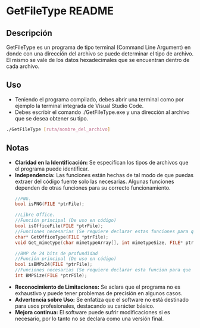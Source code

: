 # GetFileType README
## Descripción
GetFileType es un programa de tipo terminal (Command Line Argument) en donde con una dirección del archivo se puede determinar el tipo de archivo. El mismo se vale de los datos hexadecimales que se encuentran dentro de cada archivo.
## Uso
- Teniendo el programa compilado, debes abrir una terminal como por ejemplo la terminal integrada de Visual Studio Code.
- Debes escribir el comando ./GetFileType.exe y una dirección al archivo que se desea obtener su tipo.
```bash
./GetFileType [ruta/nombre_del_archivo]
```
## Notas
- **Claridad en la Identificación:** Se especifican los tipos de archivos que el programa puede identificar.
- **Independencia:** Las funciones están hechas de tal modo de que puedas extraer del código fuente solo las necesarias. Algunas funciones dependen de otras funciones para su correcto funcionamiento.
  ```c
  //PNG.
  bool isPNG(FILE *ptrFile);
  ```
  ```c
  //Libre Office.
  //Función principal (De uso en código)
  bool isOfficeFile(FILE *ptrFile);
  //Funciones necesarias (Se requiere declarar estas funciones para que la función principal funcione correctamente)
  char* GetOfficeType(FILE *ptrFile);
  void Get_mimetype(char mimetypeArray[], int mimetypeSize, FILE* ptrFile);
  ```
  ```c
  //BMP de 24 bits de profundidad
  //Función principal (De uso en código)
  bool isBMPx24(FILE *ptrFile);
  //Funciones necesarias (Se requiere declarar esta funcion para que la función principal funcione correctamente)
  int BMPSize(FILE *ptrFile);
- **Reconocimiento de Limitaciones:** Se aclara que el programa no es exhaustivo y puede tener problemas de precisión en algunos casos.
- **Advertencia sobre Uso:** Se enfatiza que el software no está destinado para usos profesionales, destacando su carácter básico.
- **Mejora continua:** El software puede sufrir modificaciones si es necesario, por lo tanto no se declara como una versión final.

